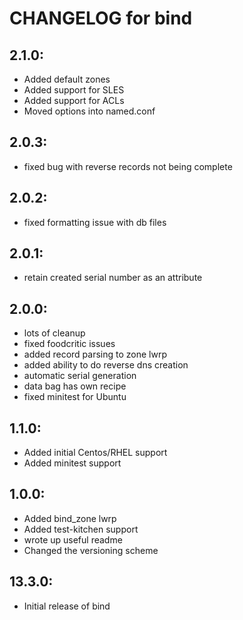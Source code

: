 # CHANGELOG for bind

## 2.1.0:

* Added default zones
* Added support for SLES
* Added support for ACLs
* Moved options into named.conf

## 2.0.3:

* fixed bug with reverse records not being complete

## 2.0.2:

* fixed formatting issue with db files

## 2.0.1:

* retain created serial number as an attribute

## 2.0.0:

* lots of cleanup
* fixed foodcritic issues
* added record parsing to zone lwrp
* added ability to do reverse dns creation
* automatic serial generation
* data bag has own recipe
* fixed minitest for Ubuntu

## 1.1.0:

* Added initial Centos/RHEL support
* Added minitest support

## 1.0.0:

* Added bind_zone lwrp
* Added test-kitchen support
* wrote up useful readme
* Changed the versioning scheme

## 13.3.0:

* Initial release of bind
